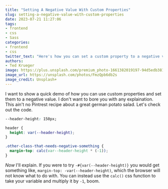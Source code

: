 ```yaml
---
title: "Setting A Negative Value With Custom Properties"
slug: setting-a-negative-value-with-custom-properties
date: 2023-07-21 11:27:06
tags: 
- frontend
- css
- Sass
categories:
- frontend
- css
twitter_text: "Here's how you can set a custom property to a negative value using the calc() css function."
authors: 
- Ted Krueger
image: https://plus.unsplash.com/premium_photo-1661382019197-94d5edb38186?ixlib=rb-4.0.3&ixid=M3wxMjA3fDB8MHxwaG90by1wYWdlfHx8fGVufDB8fHx8fA%3D%3D&auto=format&fit=crop&w=1772&q=80
image_url: https://unsplash.com/photos/FmzQpb6db2s
image_credit: Unsplash+
---
```


I want to show a quick demo of how you can use custom properties and set them to a negative value. I don't want to bore you with any explaination. This ain't no Pintrest recipe about a great german potato salad. Let's check out the code.

```css
--header-height: 150px;

header {
  height: var(--header-height);
}

.other-class-that-needs-negative-something {
  margin-top: calc(var--header-height * (-1));
}
```

_Now_ I'll explain. If you were to try `-#{var(--header-height)}` you would get something like, `margin-top: -var(--header-height)`, which the browser will not know what to do with. You can instead use the `calc()` css function to take your variable and multiply it by `-1`, boom. 

